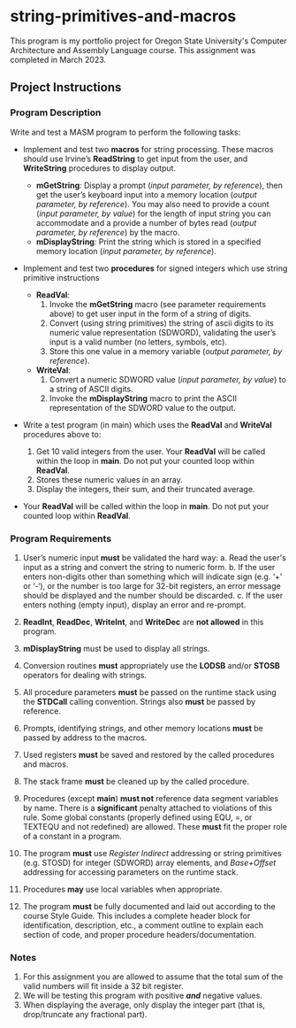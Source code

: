 # string-primitives-and-macros
This program is my portfolio project for Oregon State University's Computer Architecture and Assembly Language course. This assignment was completed in March 2023.

## Project Instructions
### Program Description
Write and test a MASM program to perform the following tasks:

- Implement and test two **macros** for string processing. These macros should use Irvine’s **ReadString** to get input from the user, and **WriteString** procedures to display output.
  - **mGetString**:  Display a prompt (*input parameter, by reference*), then get the user’s keyboard input into a memory location (*output parameter, by reference*). You may also need to provide a count (*input parameter, by value*) for the length of input string you can accommodate and a provide a number of bytes read (*output parameter, by reference*) by the macro.
  - **mDisplayString**:  Print the string which is stored in a specified memory location (*input parameter, by reference*).

- Implement and test two **procedures** for signed integers which use string primitive instructions
  - **ReadVal**: 
    1. Invoke the **mGetString** macro (see parameter requirements above) to get user input in the form of a string of digits.
    2. Convert (using string primitives) the string of ascii digits to its numeric value representation (SDWORD), validating the user’s input is a valid number (no letters, symbols, etc).
    3. Store this one value in a memory variable (*output parameter, by reference*). 
  - **WriteVal**: 
    1. Convert a numeric SDWORD value (*input parameter, by value*) to a string of ASCII digits.
    2. Invoke the **mDisplayString** macro to print the ASCII representation of the SDWORD value to the output.

- Write a test program (in main) which uses the **ReadVal** and **WriteVal** procedures above to:
  1. Get 10 valid integers from the user. Your **ReadVal** will be called within the loop in **main**. Do not put your counted loop within **ReadVal**.
  2. Stores these numeric values in an array.
  3. Display the integers, their sum, and their truncated average.
- Your **ReadVal** will be called within the loop in **main**. Do not put your counted loop within **ReadVal**.

### Program Requirements
1. User’s numeric input **must** be validated the hard way:
  a. Read the user's input as a string and convert the string to numeric form.
  b. If the user enters non-digits other than something which will indicate sign (e.g. ‘+’ or ‘-‘), or the number is too large for 32-bit registers, an error message should be displayed and the number should be discarded.
  c. If the user enters nothing (empty input), display an error and re-prompt.

2. **ReadInt**, **ReadDec**, **WriteInt**, and **WriteDec** are **not allowed** in this program.
  
3. **mDisplayString** must be used to display all strings.

4. Conversion routines **must** appropriately use the **LODSB** and/or **STOSB** operators for dealing with strings.

5. All procedure parameters **must** be passed on the runtime stack using the **STDCall** calling convention. Strings also **must** be passed by reference.

6. Prompts, identifying strings, and other memory locations **must** be passed by address to the macros.

7. Used registers **must** be saved and restored by the called procedures and macros.

8. The stack frame **must** be cleaned up by the called procedure.

9. Procedures (except **main**) **must not** reference data segment variables by name. There is a **significant** penalty attached to violations of this rule.  Some global constants (properly defined using EQU, =, or TEXTEQU and not redefined) are allowed. These **must** fit the proper role of a constant in a program.

10. The program **must** use *Register Indirect* addressing or string primitives (e.g. STOSD) for integer (SDWORD) array elements, and *Base+Offset* addressing for accessing parameters on the runtime stack.

11. Procedures **may** use local variables when appropriate.

12. The program **must** be fully documented and laid out according to the course Style Guide. This includes a complete header block for identification, description, etc., a comment outline to explain each section of code, and proper procedure headers/documentation.

### Notes
1. For this assignment you are allowed to assume that the total sum of the valid numbers will fit inside a 32 bit register.
2. We will be testing this program with positive **_and_** negative values.
3. When displaying the average, only display the integer part (that is, drop/truncate any fractional part).
